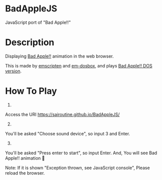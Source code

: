 # BadAppleJS
JavaScript port of "Bad Apple!!"

# Description
Displaying [Bad Apple!!](https://www.youtube.com/watch?v=IXOVUiyx1a8) animation in the web browser.

This is made by [emscripten](https://github.com/kripken/emscripten) and [em-dosbox](https://github.com/dreamlayers/em-dosbox), and plays [Bad Apple!! DOS version](http://abaduaber.ru/Prog.htm).

# How To Play

1.
Access the URI
https://sairoutine.github.io/BadAppleJS/

2.
You'll be asked "Choose sound device", so input 3 and Enter.

3. 
You'll be asked "Press enter to start", so input Enter.
And, You will see Bad Apple!! animation :tada:

Note: If it is shown "Exception thrown, see JavaScript console", Please reload the browser.
